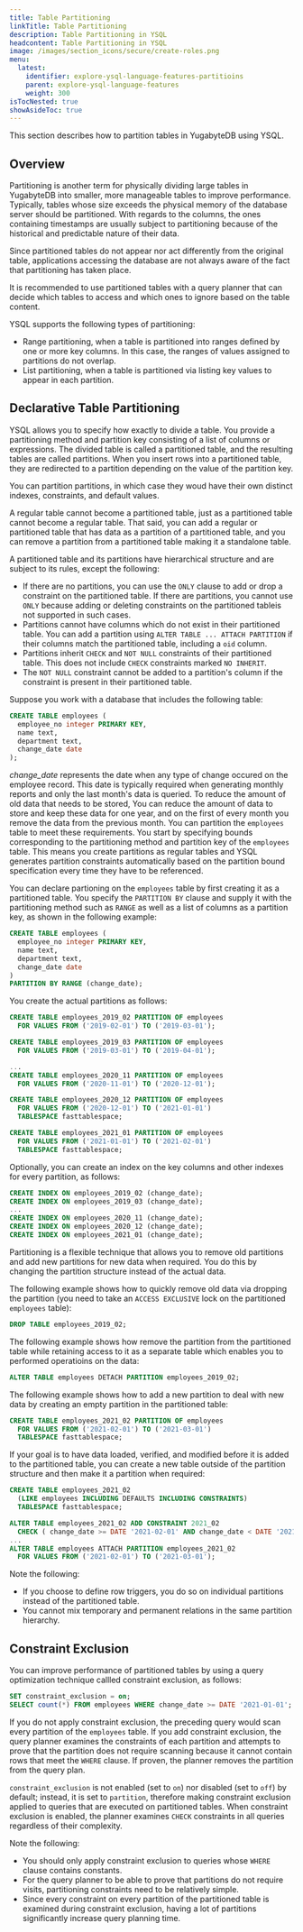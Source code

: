 ```yaml
---
title: Table Partitioning
linkTitle: Table Partitioning
description: Table Partitioning in YSQL
headcontent: Table Partitioning in YSQL
image: /images/section_icons/secure/create-roles.png
menu:
  latest:
    identifier: explore-ysql-language-features-partitioins
    parent: explore-ysql-language-features
    weight: 300
isTocNested: true
showAsideToc: true
---
```


This section describes how to partition tables in YugabyteDB using YSQL.

## Overview

Partitioning is another term for physically dividing large tables in YugabyteDB into smaller, more manageable tables to improve performance. Typically, tables whose size exceeds the physical memory of the database server should be partitioned. With regards to the columns, the ones containing timestamps are usually subject to partitioning because of the historical and predictable nature of their data.

Since partitioned tables do not appear nor act differently from the original table, applications accessing the database are not always aware of the fact that partitioning has taken place.

It is recommended to use partitioned tables with a query planner that can decide which tables to access and which ones to ignore based on the table content. 

YSQL supports the following types of partitioning:

- Range partitioning, when a table is partitioned into ranges defined by one or more key columns. In this case, the ranges of values assigned to partitions do not overlap.
- List partitioning, when a table is partitioned via listing key values to appear in each partition.

## Declarative Table Partitioning

YSQL allows you to specify how exactly to divide a table. You provide a partitioning method and partition key consisting of a list of columns or expressions. The divided table is called a partitioned table, and the resulting tables are called partitions. When you insert rows into a partitioned table, they are redirected to a partition depending on the value of the partition key.

You can partition partitions, in which case they woud have their own distinct indexes, constraints, and default values.

A regular table cannot become a partitioned table, just as a partitioned table cannot become a regular table. That said, you can add a regular or partitioned table that has data as a partition of a partitioned table, and you can remove a partition from a partitioned table making it a standalone table.

A partitioned table and its partitions have hierarchical structure and are subject to its rules, except the following:

- If there are no partitions, you can use the `ONLY` clause to add or drop a constraint on the partitioned table. If there are partitions, you cannot use `ONLY` because adding or deleting constraints on the  partitioned tableis not supported in such cases.
- Partitions cannot have columns which do not exist in their partitioned table. You can add a partition using `ALTER TABLE ... ATTACH PARTITION` if their columns match the partitioned table, including a `oid` column.
- Partitions inherit `CHECK` and `NOT NULL` constraints of their partitioned table. This does not include `CHECK` constraints marked `NO INHERIT`.
- The `NOT NULL` constraint cannot be added to a partition's column if the constraint is present in their partitioned table.

Suppose you work with a database that includes the following table:

```sql
CREATE TABLE employees (
  employee_no integer PRIMARY KEY,
  name text,
  department text,
  change_date date
);
```

*change_date* represents the date when any type of change occured on the employee record. This date is typically required when generating monthly reports and only the last month's data is queried. To reduce the amount of old data that  needs to be stored, You can reduce the amount of data to store and keep these data for one year, and on the first of every month you remove the data from the previous month. You can partition the `employees` table to meet these requirements. You start by specifying bounds corresponding to the partitioning method and partition key of the `employees` table. This means you create partitions as regular tables and YSQL generates partition constraints automatically based on the partition bound specification every time they have to be referenced.

You can declare partioning on the `employees` table by first creating it as a partitioned table. You specify the `PARTITION BY` clause and supply it with the partitioning method such as `RANGE`  as well as a list of columns as a partition key, as shown in the following example:

```sql
CREATE TABLE employees (
  employee_no integer PRIMARY KEY,
  name text,
  department text,
  change_date date
) 
PARTITION BY RANGE (change_date);
```

You create the actual partitions as follows:

```sql
CREATE TABLE employees_2019_02 PARTITION OF employees
  FOR VALUES FROM ('2019-02-01') TO ('2019-03-01');

CREATE TABLE employees_2019_03 PARTITION OF employees
  FOR VALUES FROM ('2019-03-01') TO ('2019-04-01');

...
CREATE TABLE employees_2020_11 PARTITION OF employees
  FOR VALUES FROM ('2020-11-01') TO ('2020-12-01');

CREATE TABLE employees_2020_12 PARTITION OF employees
  FOR VALUES FROM ('2020-12-01') TO ('2021-01-01')
  TABLESPACE fasttablespace;

CREATE TABLE employees_2021_01 PARTITION OF employees
  FOR VALUES FROM ('2021-01-01') TO ('2021-02-01')
  TABLESPACE fasttablespace;
```

Optionally, you can create an index on the key columns and other indexes for every partition, as follows:

```sql
CREATE INDEX ON employees_2019_02 (change_date);
CREATE INDEX ON employees_2019_03 (change_date);
...
CREATE INDEX ON employees_2020_11 (change_date);
CREATE INDEX ON employees_2020_12 (change_date);
CREATE INDEX ON employees_2021_01 (change_date);
```

Partitioning is a flexible technique that allows you to remove old partitions and add new partitions for  new data when required. You do this by changing the partition structure instead of the actual data.

The following example shows how to quickly remove old data via dropping the partition (you need to take an `ACCESS EXCLUSIVE` lock on the partitioned `employees` table):

```sql
DROP TABLE employees_2019_02;
```

The following example shows how remove the partition from the partitioned table while retaining access to it as a separate table which enables you to performed operatioins on the data:

```sql
ALTER TABLE employees DETACH PARTITION employees_2019_02;
```

The following example shows how to add a new partition to deal with new data by creating an empty partition in the partitioned table:

```sql
CREATE TABLE employees_2021_02 PARTITION OF employees
  FOR VALUES FROM ('2021-02-01') TO ('2021-03-01')
  TABLESPACE fasttablespace;
```

If your goal is to have data loaded, verified, and modified before it is added to the partitioned table, you can create a new table outside of the partition structure and then make it a partition when required: 

```sql
CREATE TABLE employees_2021_02
  (LIKE employees INCLUDING DEFAULTS INCLUDING CONSTRAINTS)
  TABLESPACE fasttablespace;

ALTER TABLE employees_2021_02 ADD CONSTRAINT 2021_02
  CHECK ( change_date >= DATE '2021-02-01' AND change_date < DATE '2021-03-01' );
...
ALTER TABLE employees ATTACH PARTITION employees_2021_02
  FOR VALUES FROM ('2021-02-01') TO ('2021-03-01');
```

Note the following:

- If you choose to define row triggers, you do so on individual partitions instead of the partitioned table.
- You cannot mix temporary and permanent relations in the same partition hierarchy.

## Constraint Exclusion

You can improve performance of partitioned tables by using a query optimization technique callled constraint exclusion, as follows:

```sql
SET constraint_exclusion = on;
SELECT count(*) FROM employees WHERE change_date >= DATE '2021-01-01';
```

If you do not apply constraint exclusion, the preceding query would scan every partition of the `employees` table. If you add constraint exclusion, the query planner examines the constraints of each partition and attempts to prove that the partition does not require scanning because it cannot contain rows that meet the `WHERE` clause. If proven, the planner removes the partition from the query plan.

`constraint_exclusion` is not enabled (set to `on`) nor disabled (set to `off`) by default; instead, it is set to `partition`, therefore making constraint exclusion applied to queries that are executed on partitioned tables. When constraint exclusion is enabled, the planner examines `CHECK` constraints in all queries regardless of their complexity.

Note the following:

- You should only apply constraint exclusion to queries whose  `WHERE` clause contains constants.
- For the query planner to be able to prove that partitions do not require visits, partitioning constraints need to be relatively simple.
- Since every constraint on every partition of the partitioned table is examined during constraint exclusion, having a lot of partitions significantly increase query planning time.